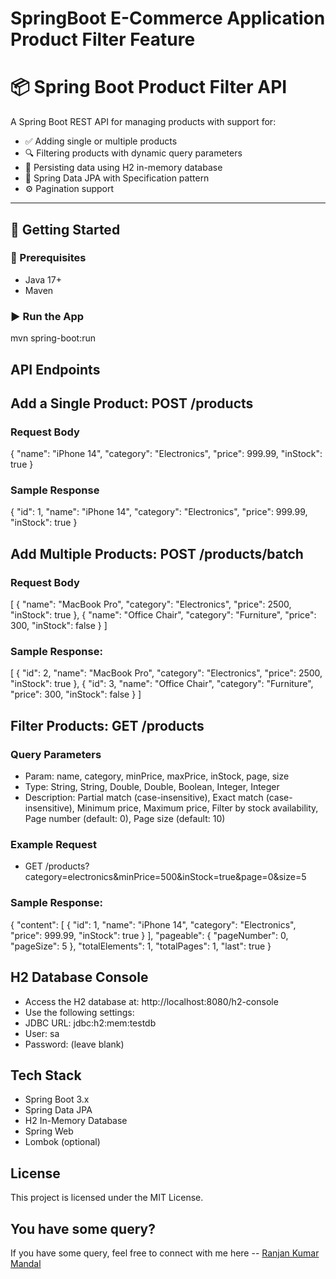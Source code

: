 # SpringBoot E-Commerce Application Product Filter Feature

# 📦 Spring Boot Product Filter API

A Spring Boot REST API for managing products with support for:

- ✅ Adding single or multiple products
- 🔍 Filtering products with dynamic query parameters
- 💾 Persisting data using H2 in-memory database
- 🧩 Spring Data JPA with Specification pattern
- ⚙️ Pagination support

---

## 🚀 Getting Started

### 🔧 Prerequisites

- Java 17+
- Maven

### ▶️ Run the App

mvn spring-boot:run


## API Endpoints

## Add a Single Product: POST /products

### Request Body
{
  "name": "iPhone 14",
  "category": "Electronics",
  "price": 999.99,
  "inStock": true
}

### Sample Response

{
  "id": 1,
  "name": "iPhone 14",
  "category": "Electronics",
  "price": 999.99,
  "inStock": true
}

## Add Multiple Products: POST /products/batch

### Request Body
[
  {
    "name": "MacBook Pro",
    "category": "Electronics",
    "price": 2500,
    "inStock": true
  },
  {
    "name": "Office Chair",
    "category": "Furniture",
    "price": 300,
    "inStock": false
  }
]

### Sample Response: 
[
  {
    "id": 2,
    "name": "MacBook Pro",
    "category": "Electronics",
    "price": 2500,
    "inStock": true
  },
  {
    "id": 3,
    "name": "Office Chair",
    "category": "Furniture",
    "price": 300,
    "inStock": false
  }
]

## Filter Products: GET /products

### Query Parameters
- Param: name, category, minPrice, maxPrice, inStock, page, size
- Type: String, String, Double, Double, Boolean, Integer, Integer
- Description: Partial match (case-insensitive), Exact match (case-insensitive), Minimum price, Maximum price, Filter by stock availability, Page number (default: 0), Page size (default: 10)

### Example Request
- GET /products?category=electronics&minPrice=500&inStock=true&page=0&size=5

### Sample Response: 
{
  "content": [
    {
      "id": 1,
      "name": "iPhone 14",
      "category": "Electronics",
      "price": 999.99,
      "inStock": true
    }
  ],
  "pageable": {
    "pageNumber": 0,
    "pageSize": 5
  },
  "totalElements": 1,
  "totalPages": 1,
  "last": true
}

## H2 Database Console
- Access the H2 database at: http://localhost:8080/h2-console
- Use the following settings:
- JDBC URL: jdbc:h2:mem:testdb
- User: sa
- Password: (leave blank)

## Tech Stack
- Spring Boot 3.x
- Spring Data JPA
- H2 In-Memory Database
- Spring Web
- Lombok (optional)

## License
This project is licensed under the MIT License.

## You have some query?
If you have some query, feel free to connect with me here -- [Ranjan Kumar Mandal](https://www.linkedin.com/in/ranjan-kumar-m-818367158/)
